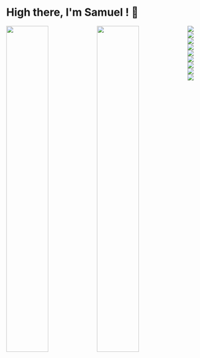 # High there, I'm Samuel ! 👋
<img align="left" width="47%" src="https://github-readme-stats.vercel.app/api?username=samobeng14Dev&show_icons=true&theme=radical"/>
<img align="left" width="47%" src="https://github-readme-stats.vercel.app/api/top-langs/?username=samobeng14Dev&layout=compact"/>

<img align="left"  src="https://img.shields.io/badge/html5-%23E34F26.svg?style=for-the-badge&logo=html5&logoColor=white"/>
<img align="left"  src="https://img.shields.io/badge/css3-%231572B6.svg?style=for-the-badge&logo=css3&logoColor=white"/>
<img align="left"  src="https://img.shields.io/badge/javascript-%23323330.svg?style=for-the-badge&logo=javascript&logoColor=%23F7DF1"/>
<img  align="left" src="https://img.shields.io/badge/git-%23F05033.svg?style=for-the-badge&logo=git&logoColor=white"/>
<img align="left" src="https://img.shields.io/badge/react-%2320232a.svg?style=for-the-badge&logo=react&logoColor=%2361DAFB"/>
<img align="left" src="https://img.shields.io/badge/redux-%23593d88.svg?style=for-the-badge&logo=redux&logoColor=white"/>
<img align="left" src="https://img.shields.io/badge/java-%23ED8B00.svg?style=for-the-badge&logo=java&logoColor=white"/>
<img align="left" src="https://img.shields.io/badge/spring-%236DB33F.svg?style=for-the-badge&logo=spring&logoColor=white"/>
<img align="left" src="https://img.shields.io/badge/mysql-%2300f.svg?style=for-the-badge&logo=mysql&logoColor=white"/>

